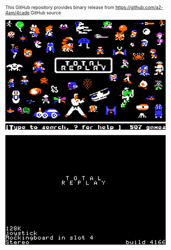 This GitHub repository provides binary release from https://github.com/a2-4am/4cade GitHub source

![Total Replay Cover Image](https://github.com/appleiifanclub/a2-4am_4cade_bin/blob/ee598376016a196149e718b9f0276fdbca9d4cf0/image/Total%20Replay%20cover.png?raw=true)

![Total Replay build 4166](https://github.com/appleiifanclub/a2-4am_4cade_bin/blob/4757b6f40642fa720fe68c36502354cbac1b27ae/image/Total%20Replay%20build%204166.png?raw=true)
